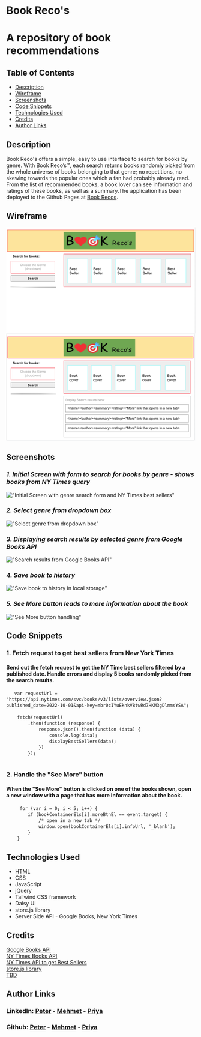 # Book Reco's
# A repository of book recommendations
## Table of Contents
* [Description](#description)
* [Wireframe](#wireframe)
* [Screenshots](#screenshots)
* [Code Snippets](#code-snippets)
* [Technologies Used](#technologies-used)
* [Credits](#credits)
* [Author Links](#author-links)

## Description

Book Reco's offers a simple, easy to use interface to search for books by genre. With Book Reco’s™, each search returns books randomly picked from the whole universe of books belonging to that genre; no repetitions, no skewing towards the popular ones which a fan had probably already read. From the list of recommended books, a book lover can see information and ratings of these books, as well as a summary.The application has been deployed to the Github Pages at [Book Recos](https://sbhikshe.github.io/Book-Recos/).

## Wireframe
![Wireframe Design - Initial interface](./assets/images/BR_1.png)
![After retrieving books with server side API](./assets/images/BR_3.png)

## Screenshots
### *1. Initial Screen with form to search for books by genre - shows books from NY Times query*
!["Initial Screen with genre search form and NY Times best sellers"](./assets/images/<TBD>)

### *2. Select genre from dropdown box*
!["Select genre from dropdown box"](./assets/images/<TBD>)

### *3. Displaying search results by selected genre from Google Books API*
!["Search results from Google Books API"](./assets/images/<TBD>)

### *4. Save book to history*
!["Save book to history in local storage"](./assets/images/<TBD>)

### *5. See More button leads to more information about the book*
!["See More button handling"](./assets/images/<TBD>)

## Code Snippets

### 1. Fetch request to get best sellers from New York Times
#### Send out the fetch request to get the NY Time best sellers filtered by a published date. Handle errors and display 5 books randomly picked from the search results.
```
   var requestUrl = "https://api.nytimes.com/svc/books/v3/lists/overview.json?published_date=2022-10-01&api-key=mbr0cIYuEknkV8twRd7HKM3gDlmmsYSA";

    fetch(requestUrl)
        .then(function (response) {
            response.json().then(function (data) {
                console.log(data);
                displayBestSellers(data);
            })
        });
  
```
### 2. Handle the "See More" button
#### When the "See More" button is clicked on one of the books shown, open a new window with a page that has more information about the book.
```
     for (var i = 0; i < 5; i++) {
        if (bookContainerEls[i].moreBtnEl == event.target) {
            /* open in a new tab */
            window.open(bookContainerEls[i].infoUrl, '_blank');
        }
    }
```

## Technologies Used
- HTML
- CSS
- JavaScript
- jQuery
- Tailwind CSS framework
- Daisy UI
- store.js library
- Server Side API - Google Books, New York Times

## Credits
[Google Books API](https://)\
[NY Times Books API](https://developer.nytimes.com/docs/books-product/1/overview)\
[NY Times API to get Best Sellers](https://developer.nytimes.com/docs/books-product/1/routes/lists/overview.json/get)\
[store.js library](https://github.com/marcuswestin/store.js)\
[TBD](TBD)

## Author Links
### LinkedIn: [Peter](TBD) - [Mehmet](TBD) - [Priya](https://www.linkedin.com/in/sripriya-bhikshesvaran-8520992/)
### Github: [Peter](TBD) - [Mehmet](TBD) - [Priya](https://github.com/sbhikshe)

